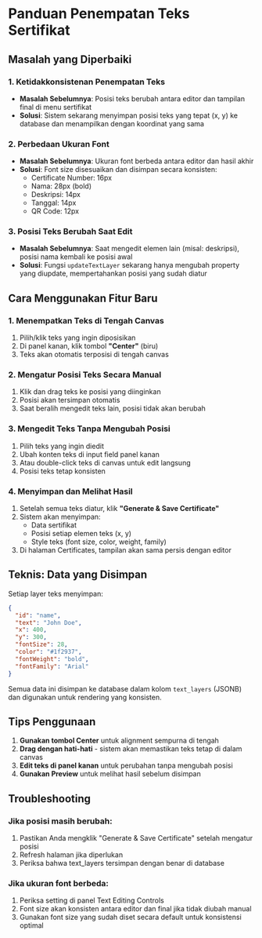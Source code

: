 # Panduan Penempatan Teks Sertifikat

## Masalah yang Diperbaiki

### 1. Ketidakkonsistenan Penempatan Teks
- **Masalah Sebelumnya**: Posisi teks berubah antara editor dan tampilan final di menu sertifikat
- **Solusi**: Sistem sekarang menyimpan posisi teks yang tepat (x, y) ke database dan menampilkan dengan koordinat yang sama

### 2. Perbedaan Ukuran Font
- **Masalah Sebelumnya**: Ukuran font berbeda antara editor dan hasil akhir
- **Solusi**: Font size disesuaikan dan disimpan secara konsisten:
  - Certificate Number: 16px
  - Nama: 28px (bold)
  - Deskripsi: 14px
  - Tanggal: 14px
  - QR Code: 12px

### 3. Posisi Teks Berubah Saat Edit
- **Masalah Sebelumnya**: Saat mengedit elemen lain (misal: deskripsi), posisi nama kembali ke posisi awal
- **Solusi**: Fungsi `updateTextLayer` sekarang hanya mengubah property yang diupdate, mempertahankan posisi yang sudah diatur

## Cara Menggunakan Fitur Baru

### 1. Menempatkan Teks di Tengah Canvas
1. Pilih/klik teks yang ingin diposisikan
2. Di panel kanan, klik tombol **"Center"** (biru)
3. Teks akan otomatis terposisi di tengah canvas

### 2. Mengatur Posisi Teks Secara Manual
1. Klik dan drag teks ke posisi yang diinginkan
2. Posisi akan tersimpan otomatis
3. Saat beralih mengedit teks lain, posisi tidak akan berubah

### 3. Mengedit Teks Tanpa Mengubah Posisi
1. Pilih teks yang ingin diedit
2. Ubah konten teks di input field panel kanan
3. Atau double-click teks di canvas untuk edit langsung
4. Posisi teks tetap konsisten

### 4. Menyimpan dan Melihat Hasil
1. Setelah semua teks diatur, klik **"Generate & Save Certificate"**
2. Sistem akan menyimpan:
   - Data sertifikat
   - Posisi setiap elemen teks (x, y)
   - Style teks (font size, color, weight, family)
3. Di halaman Certificates, tampilan akan sama persis dengan editor

## Teknis: Data yang Disimpan

Setiap layer teks menyimpan:
```json
{
  "id": "name",
  "text": "John Doe",
  "x": 400,
  "y": 300,
  "fontSize": 28,
  "color": "#1f2937",
  "fontWeight": "bold",
  "fontFamily": "Arial"
}
```

Semua data ini disimpan ke database dalam kolom `text_layers` (JSONB) dan digunakan untuk rendering yang konsisten.

## Tips Penggunaan

1. **Gunakan tombol Center** untuk alignment sempurna di tengah
2. **Drag dengan hati-hati** - sistem akan memastikan teks tetap di dalam canvas
3. **Edit teks di panel kanan** untuk perubahan tanpa mengubah posisi
4. **Gunakan Preview** untuk melihat hasil sebelum disimpan

## Troubleshooting

### Jika posisi masih berubah:
1. Pastikan Anda mengklik "Generate & Save Certificate" setelah mengatur posisi
2. Refresh halaman jika diperlukan
3. Periksa bahwa text_layers tersimpan dengan benar di database

### Jika ukuran font berbeda:
1. Periksa setting di panel Text Editing Controls
2. Font size akan konsisten antara editor dan final jika tidak diubah manual
3. Gunakan font size yang sudah diset secara default untuk konsistensi optimal

